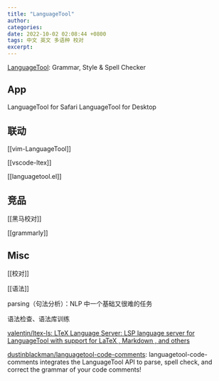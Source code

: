 ```yaml
---
title: "LanguageTool"
author: 
categories: 
date: 2022-10-02 02:08:44 +0800
tags: 中文 英文 多语种 校对
excerpt: 
---
```


[LanguageTool](https://languagetool.org/): Grammar, Style & Spell Checker

## App

LanguageTool for Safari
LanguageTool for Desktop



## 联动

[[vim-LanguageTool]]

[[vscode-ltex]]

[[languagetool.el]]


## 竞品

[[黑马校对]]

[[grammarly]]


## Misc

[[校对]]

[[语法]]

parsing（句法分析）：NLP 中一个基础又很难的任务

语法检查、语法库训练

[valentjn/ltex-ls: LTeX Language Server: LSP language server for LanguageTool with support for LaTeX , Markdown , and others](https://github.com/valentjn/ltex-ls)


[dustinblackman/languagetool-code-comments](https://github.com/dustinblackman/languagetool-code-comments): languagetool-code-comments integrates the LanguageTool API to parse, spell check, and correct the grammar of your code comments!



